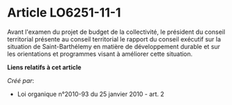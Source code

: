 # Article LO6251-11-1

Avant l'examen du projet de budget de la collectivité, le président du conseil territorial présente au conseil territorial le
rapport du conseil exécutif sur la situation de Saint-Barthélemy en matière de développement durable et sur les orientations
et programmes visant à améliorer cette situation.

**Liens relatifs à cet article**

_Créé par_:

  - Loi organique n°2010-93 du 25 janvier 2010 - art. 2
